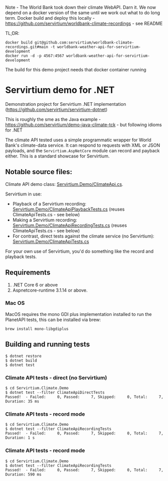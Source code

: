 Note - The World Bank took down their climate WebAPI. Darn it. We now depend on a docker version of the same until we work out what to do long term. Docker build and deploy this locally - https://github.com/servirtium/worldbank-climate-recordings - see README

TL;DR:

```
docker build git@github.com:servirtium/worldbank-climate-recordings.git#main -t worldbank-weather-api-for-servirtium-development
docker run -d -p 4567:4567 worldbank-weather-api-for-servirtium-development
```

The build for this demo project needs that docker container running

# Servirtium demo for .NET

Demonstration project for Servirtium .NET implementation (https://github.com/servirtium/servirtium-dotnet)

This is roughly the sme as the Java example - https://github.com/servirtium/demo-java-climate-tck - but following idioms for .NET

The climate API tested uses a simple programmatic wrapper for World Bank's climate-data service. It can respond to requests with XML or 
JSON payloads, and the `Servirtium.AspNetCore` module can record and payback either. This is a standard showcase for Servirtium.

## Notable source files:

Climate API demo class: [Servirtium.Demo/ClimateApi.cs](https://github.com/servirtium/sdemo-dotnet-climate-tck/blob/master/Servirtium.Demo/ClimateApi.cs). 

Servirtium in use:

* Playback of a Servirtium recording: [Servirtium.Demo/ClimateApiPlaybackTests.cs](https://github.com/servirtium/demo-dotnet-climate-tck/blob/master/Servirtium.Demo/ClimateApiPlaybackTests.cs) (reuses ClimateApiTests.cs - see below)
* Making a Servirtium recording: [Servirtium.Demo/ClimateApiRecordingTests.cs](https://github.com/servirtium/demo-dotnet-climate-tck/blob/master/Servirtium.Demo/ClimateApiRecordingTests.cs) (reuses ClimateApiTests.cs - see below)
* For contrast, direct tests against the climate service (no Servirtium): [Servirtium.Demo/ClimateApiTests.cs](https://github.com/servirtium/demo-dotnet-climate-tck/blob/master/Servirtium.Demo/ClimateApiTests.cs) 

For your own use of Servirtium, you'd do something like the record and playback tests.

## Requirements

1. .NET Core 6 or above
2. Aspnetcore-runtime 3.1.14 or above.

### Mac OS

MacOS requires the mono GDI plus implementation installed to run the PlanetAPI tests, this can be installed via brew:

`brew install mono-libgdiplus`

## Building and running tests

```
$ dotnet restore
$ dotnet build
$ dotnet test
```

### Climate API tests - direct (no Servirtium)

```
$ cd Servirtium.Climate.Demo
$ dotnet test --filter ClimateApiDirectTests
Passed!  - Failed:     0, Passed:     7, Skipped:     0, Total:     7, Duration: 35 ms
```

### Climate API tests - record mode

```
$ cd Servirtium.Climate.Demo
$ dotnet test --filter ClimateApiRecordingTests
Passed!  - Failed:     0, Passed:     7, Skipped:     0, Total:     7, Duration: 1 s
```

### Climate API tests - record mode

```
$ cd Servirtium.Climate.Demo
$ dotnet test --filter ClimateApiRecordingTests
Passed!  - Failed:     0, Passed:     7, Skipped:     0, Total:     7, Duration: 590 ms
```